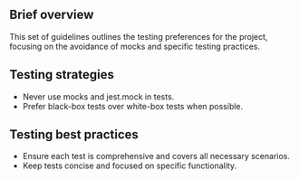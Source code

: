 ## Brief overview
  This set of guidelines outlines the testing preferences for the project, focusing on the avoidance of mocks and specific testing practices.

## Testing strategies
  - Never use mocks and jest.mock in tests.
  - Prefer black-box tests over white-box tests when possible.

## Testing best practices
  - Ensure each test is comprehensive and covers all necessary scenarios.
  - Keep tests concise and focused on specific functionality.
